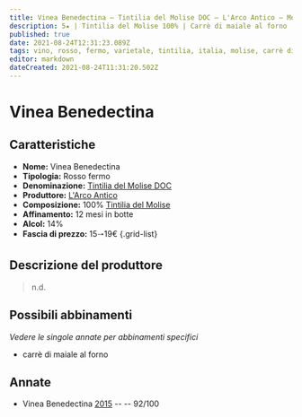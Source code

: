 ```yaml
---
title: Vinea Benedectina – Tintilia del Molise DOC – L'Arco Antico – Molise (IT) – 15🠒19€
description: 5★ | Tintilia del Molise 100% | Carrè di maiale al forno
published: true
date: 2021-08-24T12:31:23.089Z
tags: vino, rosso, fermo, varietale, tintilia, italia, molise, carrè di maiale al forno, 15🠒19€, 5 stelle
editor: markdown
dateCreated: 2021-08-24T11:31:20.502Z
---
```


# Vinea Benedectina

## Caratteristiche
- **Nome:** Vinea Benedectina
- **Tipologia:** Rosso fermo
- **Denominazione:** [Tintilia del Molise DOC](/denominazioni/Italia/Molise/DOC/Tintilia-del-Molise) 
- **Produttore:** [L'Arco Antico](/produttori/Italia/Molise/L-Arco-Antico) 
- **Composizione:** 100% [Tintilia del Molise](/vitigni/Italia/bacca-nera/tintilia-del-molise)
- **Affinamento:** 12 mesi in botte
- **Alcol:** 14%
- **Fascia di prezzo:** 15🠒19€
{.grid-list}

## Descrizione del produttore

> n.d.

## Possibili abbinamenti
*Vedere le singole annate per abbinamenti specifici*

-  carrè di maiale al forno

## Annate
- Vinea Benedectina [2015](/vini/Italia/Molise/L-Arco-Antico/Vinea-Benedectina/2015) -- <span class="star-5"></span> -- 92/100




